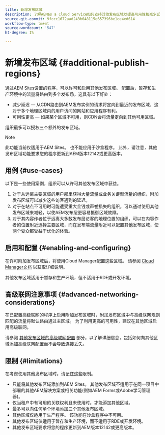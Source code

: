 ```yaml
---
title: 新增发布区域
description: 了解AEMas a Cloud Service如何支持其他发布区域以提高可用性和减少延迟。
source-git-commit: 9fccc1672aad243b648115e657396be1ce4ed614
workflow-type: tm+mt
source-wordcount: '547'
ht-degree: 1%

---
```



# 新增发布区域 {#additional-publish-regions}

通过AEM Sites设置的程序，可以许可和启用其他发布区域。 配置后，暂存和生产环境中的流量将路由到多个发布场，这具有以下好处：

* 减少延迟 — 从CDN路由到AEM发布实例的请求将定向到最近的发布区域，这对于多个地理区域内的用户访问的网站和应用程序有利。
* 可用性更高 — 如果某个区域不可用，则CDN会将流量定向到其他可用区域。

组织最多可以授权三个额外的发布区域。

>[!NOTE]
>
>此功能当前仅适用于AEM Sites。 也不能应用于沙盒程序。 此外，请注意，其他发布区域功能要求您的程序更新到AEM版本12142或更高版本。

## 用例 {#use-cases}

以下是一些使用案例，组织可以从许可其他发布区域中获益。

1. 对于从远离主要区域的用户那里获得大量流量或业务关键型流量的组织，附加发布区域可以减少这些访客遇到的延迟。
1. 对于在站点不可用时可能遭受重大金钱或声誉损失的组织，可以通过使用其他发布区域来减轻，以使AEM发布层更容易抵御区域故障。
1. 对于其内容作者位于远离大多数发布层访客的地理位置的组织，可以在内容作者的位置附近选择主要区域，而在发布端流量附近可以配置其他发布区域，使两个受众都受益于优化的体验。

## 启用和配置 {#enabling-and-configuring}

在许可附加发布区域后，将使用Cloud Manager配置这些区域。 请参阅 [Cloud Manager文档](/help/implementing/cloud-manager/manage-environments.md#multiple-regions) 以获取详细说明。

其他发布区域适用于暂存和生产环境，但不适用于RDE或开发环境。

## 高级联网注意事项 {#advanced-networking-considerations}

在已配置高级联网的程序上启用附加发布区域时，附加发布区域中与高级联网规则匹配的流量将默认路由通过主区域。 为了利用更高的可用性，建议在其他区域启用高级联网。

请参阅 [其他发布区域的高级联网配置](/help/security/configuring-advanced-networking.md#advanced-networking-configuration-for-additional-publish-regions) 部分，以了解详细信息，包括如何向其他区域添加高级联网配置而不会导致连接丢失。

## 限制 {#limitations}

在考虑使用其他发布区域时，请记住这些限制。

* 只能将其他发布区域添加到AEM Sites。 其他发布区域不适用于在同一项目中部署的其他AEM解决方案或相关功能(例如AEM Forms或Adobe学习管理器)。
* 仅当租户中有可用的关联权利且未使用时，才能添加其他区域。
* 最多可以向任何单个环境添加三个其他发布区域。
* 其他区域仅适用于生产程序。 该功能在沙盒程序中不可用。
* 其他发布区域仅适用于暂存和生产环境，而不适用于RDE或开发环境。
* 其他发布区域要求将您的程序更新到AEM版本12142或更高版本。

